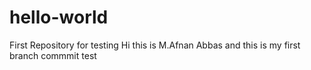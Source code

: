 # hello-world
First Repository for testing
Hi this is M.Afnan Abbas and this is my first branch commmit test
